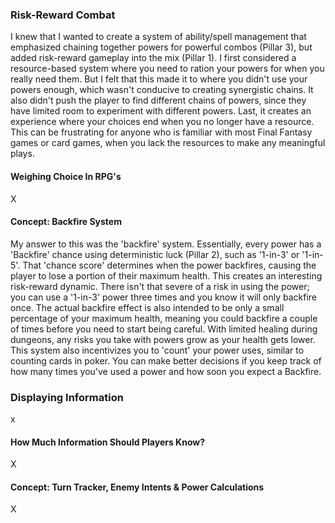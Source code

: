 ### Risk-Reward Combat
I knew that I wanted to create a system of ability/spell management that emphasized chaining together powers for powerful combos (Pillar 3), but added risk-reward gameplay into the mix (Pillar 1). I first considered a resource-based system where you need to ration your powers for when you really need them. But I felt that this made it to where you didn't use your powers enough, which wasn't conducive to creating synergistic chains. It also didn't push the player to find different chains of powers, since they have limited room to experiment with different powers. Last, it creates an experience where your choices end when you no longer have a resource. This can be frustrating for anyone who is familiar with most Final Fantasy games or card games, when you lack the resources to make any meaningful plays.

#### Weighing Choice In RPG's
X

#### Concept: Backfire System
My answer to this was the 'backfire' system. Essentially, every power has a 'Backfire' chance using deterministic luck (Pillar 2), such as '1-in-3' or '1-in-5'. That 'chance score' determines when the power backfires, causing the player to lose a portion of their maximum health. This creates an interesting risk-reward dynamic. There isn't that severe of a risk in using the power; you can use a '1-in-3' power three times and you know it will only backfire once. The actual backfire effect is also intended to be only a small percentage of your maximum health, meaning you could backfire a couple of times before you need to start being careful. With limited healing during dungeons, any risks you take with powers grow as your health gets lower. This system also incentivizes you to 'count' your power uses, similar to counting cards in poker. You can make better decisions if you keep track of how many times you've used a power and how soon you expect a Backfire.

### Displaying Information
x

#### How Much Information Should Players Know?
X

#### Concept: Turn Tracker, Enemy Intents & Power Calculations
X
